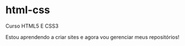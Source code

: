 # html-css
 Curso HTML5 E CSS3

Estou aprendendo a criar sites e agora vou gerenciar meus repositórios!